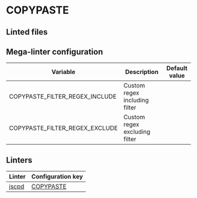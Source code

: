 <!-- markdownlint-disable MD003 MD020 MD033 MD041 -->
<!-- Generated by .automation/build.py, please do not update manually -->
# COPYPASTE

## Linted files

## Mega-linter configuration

| Variable | Description | Default value |
| ----------------- | -------------- | -------------- |
| COPYPASTE_FILTER_REGEX_INCLUDE | Custom regex including filter |  |
| COPYPASTE_FILTER_REGEX_EXCLUDE | Custom regex excluding filter |  |

## Linters

| Linter | Configuration key |
| ------ | ----------------- |
| [jscpd](https://github.com/nvuillam/mega-linter/tree/master/docs/descriptors/copypaste_jscpd.md#readme) | [COPYPASTE](https://github.com/nvuillam/mega-linter/tree/master/docs/descriptors/copypaste_jscpd.md#readme) |
